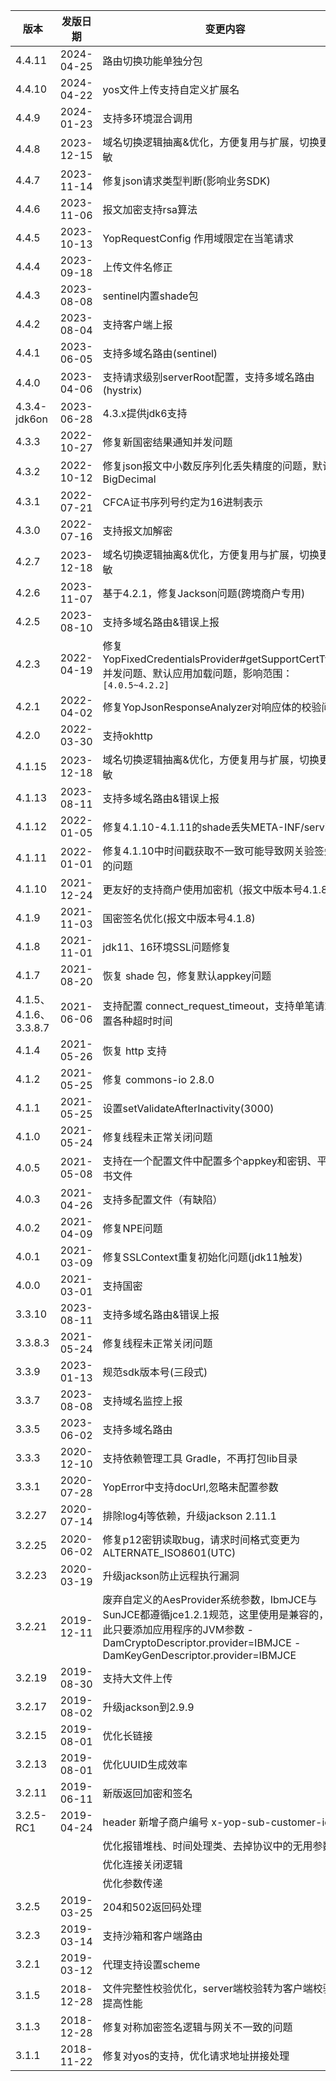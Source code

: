 | 版本 | 发版日期  | 变更内容  |
| --- | ------------ | ------------------------------------------ |
| 4.4.11| 2024-04-25 | 路由切换功能单独分包 |
| 4.4.10| 2024-04-22 | yos文件上传支持自定义扩展名 |
| 4.4.9 | 2024-01-23 | 支持多环境混合调用 |
| 4.4.8 | 2023-12-15 | 域名切换逻辑抽离&优化，方便复用与扩展，切换更灵敏 |
| 4.4.7 | 2023-11-14 | 修复json请求类型判断(影响业务SDK) |
| 4.4.6 | 2023-11-06 | 报文加密支持rsa算法 |
| 4.4.5 | 2023-10-13 | YopRequestConfig 作用域限定在当笔请求 |
| 4.4.4 | 2023-09-18 | 上传文件名修正 |
| 4.4.3 | 2023-08-08 | sentinel内置shade包 |
| 4.4.2 | 2023-08-04 | 支持客户端上报 |
| 4.4.1 | 2023-06-05 | 支持多域名路由(sentinel) |
| 4.4.0 | 2023-04-06 | 支持请求级别serverRoot配置，支持多域名路由(hystrix) |
| 4.3.4-jdk6on | 2023-06-28 | 4.3.x提供jdk6支持 |
| 4.3.3 | 2022-10-27 | 修复新国密结果通知并发问题 |
| 4.3.2 | 2022-10-12 | 修复json报文中小数反序列化丢失精度的问题，默认BigDecimal |
| 4.3.1 | 2022-07-21 | CFCA证书序列号约定为16进制表示 |
| 4.3.0 | 2022-07-16 | 支持报文加解密 |
| 4.2.7 | 2023-12-18 | 域名切换逻辑抽离&优化，方便复用与扩展，切换更灵敏 |
| 4.2.6 | 2023-11-07 | 基于4.2.1，修复Jackson问题(跨境商户专用) |
| 4.2.5 | 2023-08-10 | 支持多域名路由&错误上报 |
| 4.2.3 | 2022-04-19 | 修复YopFixedCredentialsProvider#getSupportCertTypes并发问题、默认应用加载问题，影响范围：`[4.0.5~4.2.2]` |
| 4.2.1 | 2022-04-02 | 修复YopJsonResponseAnalyzer对响应体的校验问题 |
| 4.2.0 | 2022-03-30 | 支持okhttp |
| 4.1.15 | 2023-12-18 | 域名切换逻辑抽离&优化，方便复用与扩展，切换更灵敏 |
| 4.1.13 | 2023-08-11 | 支持多域名路由&错误上报 |
| 4.1.12 | 2022-01-05 | 修复4.1.10-4.1.11的shade丢失META-INF/services |
| 4.1.11 | 2022-01-01 | 修复4.1.10中时间戳获取不一致可能导致网关验签失败的问题 |
| 4.1.10 | 2021-12-24 | 更友好的支持商户使用加密机（报文中版本号4.1.8） |
| 4.1.9 | 2021-11-03 | 国密签名优化(报文中版本号4.1.8) |
| 4.1.8 | 2021-11-01 | jdk11、16环境SSL问题修复 |
| 4.1.7 | 2021-08-20 | 恢复 shade 包，修复默认appkey问题 |
| 4.1.5、4.1.6、3.3.8.7 | 2021-06-06 | 支持配置 connect_request_timeout，支持单笔请求设置各种超时时间 |
| 4.1.4 | 2021-05-26 | 恢复 http 支持 |
| 4.1.2 | 2021-05-25 | 修复 commons-io 2.8.0 |
| 4.1.1 | 2021-05-25 | 设置setValidateAfterInactivity(3000) |
| 4.1.0 | 2021-05-24 | 修复线程未正常关闭问题 |
| 4.0.5 | 2021-05-08 | 支持在一个配置文件中配置多个appkey和密钥、平台证书文件 |
| 4.0.3 | 2021-04-26 | 支持多配置文件（有缺陷） |
| 4.0.2 | 2021-04-09 | 修复NPE问题 |
| 4.0.1 | 2021-03-09 | 修复SSLContext重复初始化问题(jdk11触发) |
| 4.0.0 | 2021-03-01 | 支持国密 |
| 3.3.10 | 2023-08-11 | 支持多域名路由&错误上报 |
| 3.3.8.3 | 2021-05-24 | 修复线程未正常关闭问题 |
| 3.3.9 | 2023-01-13 | 规范sdk版本号(三段式) |
| 3.3.7 | 2023-08-08 | 支持域名监控上报 |
| 3.3.5 | 2023-06-02 | 支持多域名路由 |
| 3.3.3 | 2020-12-10 | 支持依赖管理工具 Gradle，不再打包lib目录 | 
| 3.3.1 | 2020-07-28 | YopError中支持docUrl,忽略未配置参数 | 
| 3.2.27 | 2020-07-14 | 排除log4j等依赖，升级jackson 2.11.1 | 
| 3.2.25 | 2020-06-02 | 修复p12密钥读取bug，请求时间格式变更为ALTERNATE_ISO8601(UTC) | 
| 3.2.23 | 2020-03-19 | 升级jackson防止远程执行漏洞 |
| 3.2.21 | 2019-12-11 | 废弃自定义的AesProvider系统参数，IbmJCE与SunJCE都遵循jce1.2.1规范，这里使用是兼容的，因此只要添加应用程序的JVM参数 -DamCryptoDescriptor.provider=IBMJCE -DamKeyGenDescriptor.provider=IBMJCE|
| 3.2.19 | 2019-08-30 | 支持大文件上传|
| 3.2.17 | 2019-08-02 | 升级jackson到2.9.9|
| 3.2.15 | 2019-08-01 | 优化长链接|
| 3.2.13 | 2019-08-01 | 优化UUID生成效率|
| 3.2.11 | 2019-06-11 | 新版返回加密和签名|
| 3.2.5-RC1 | 2019-04-24 | header 新增子商户编号 x-yop-sub-customer-id
|      |  	| 优化报错堆栈、时间处理类、去掉协议中的无用参数 |
|      |  	| 优化连接关闭逻辑 |
|      |  	| 优化参数传递 |
| 3.2.5 | 2019-03-25 | 204和502返回码处理 |
| 3.2.3 | 2019-03-14 | 支持沙箱和客户端路由 |
| 3.2.1 | 2019-03-12 | 代理支持设置scheme |
| 3.1.5 | 2018-12-28 | 文件完整性校验优化，server端校验转为客户端校验，提高性能 |
| 3.1.3 | 2018-12-28 | 修复对称加密签名逻辑与网关不一致的问题 |
| 3.1.1 | 2018-11-22 | 修复对yos的支持，优化请求地址拼接处理 |